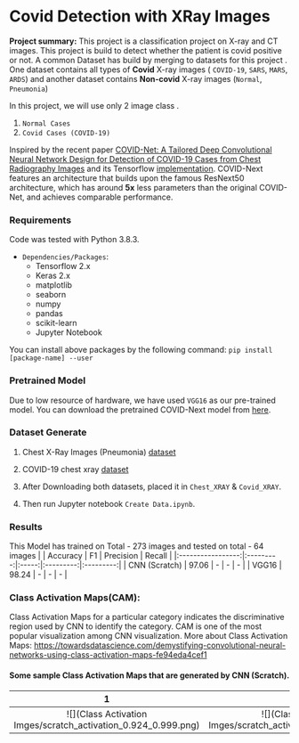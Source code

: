 # Covid Detection with XRay Images

**Project summary:** This project is a classification project on X-ray and CT images. This project is build to detect whether the patient is covid positive or not. A common Dataset has build by merging to datasets for this project . One dataset contains all types of **Covid** X-ray images ( `COVID-19`, `SARS`, `MARS`, `ARDS`) and another dataset contains **Non-covid** X-ray images (`Normal`, `Pneumonia`)

In this project, we will use only 2 image class .
1. `Normal Cases`
2. `Covid Cases (COVID-19)`

Inspired by the recent paper [COVID-Net: A Tailored Deep Convolutional Neural Network Design for Detection of COVID-19 Cases from Chest Radiography Images](https://arxiv.org/pdf/2003.09871.pdf) and its Tensorflow [implementation](https://github.com/lindawangg/COVID-Net). 
COVID-Next features an architecture that builds upon the famous ResNext50 architecture, which has around **5x** less parameters than the original COVID-Net, and achieves comparable performance.

### Requirements

Code was tested with Python 3.8.3.
- `Dependencies/Packages`:
	- Tensorflow 2.x
	- Keras 2.x
	- matplotlib
	- seaborn
	- numpy
	- pandas
	- scikit-learn
	- Jupyter Notebook

You can install above packages by the following command:
`pip install [package-name] --user`

### Pretrained Model

Due to low resource of hardware, we have used `VGG16` as our pre-trained model.
You can download the pretrained COVID-Next model from [here](https://drive.google.com/open?id=1G8vQKBObt52b4qe5cQdoQkdPxjZK3ucI).

### Dataset Generate

1. Chest X-Ray Images (Pneumonia) [dataset](https://www.kaggle.com/paultimothymooney/chest-xray-pneumonia)
2. COVID-19 chest xray [dataset](https://www.kaggle.com/bachrr/covid-chest-xray)

3. After Downloading both datasets, placed it in `Chest_XRAY` & `Covid_XRAY`.
4. Then run Jupyter notebook `Create Data.ipynb`.

### Results

This Model has trained on Total - 273 images and tested on total - 64 images
|                   | Accuracy 	| F1 	| Precision | Recall 	|
|:-----------------:|:---------:|:-----:|:---------:|:---------:|
| CNN (Scratch)		| 97.06		| -		| -			| -			|
| VGG16   			| 98.24  	| - 	| - 		| - 		|


### Class Activation Maps(CAM):
Class Activation Maps for a particular category indicates the discriminative region used by CNN to identify the category. CAM is one of the most popular visualization among CNN visualization. More about Class Activation Maps: https://towardsdatascience.com/demystifying-convolutional-neural-networks-using-class-activation-maps-fe94eda4cef1

#### Some sample Class Activation Maps that are generated by CNN (Scratch). 
1       	  | 2		   
:-------------------------:|:-------------------------:
![](Class Activation Imges/scratch_activation_0.924_0.999.png)  |  ![](Class Activation Imges/scratch_activation_0.972_0.996.png)	